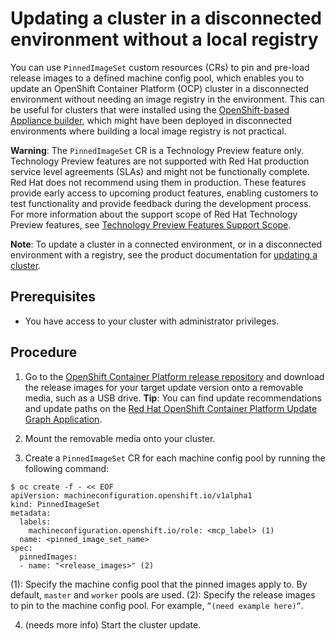 # Updating a cluster in a disconnected environment without a local registry

You can use `PinnedImageSet` custom resources (CRs) to pin and pre-load release images to a defined machine config pool, which enables you to update an OpenShift Container Platform (OCP) cluster in a disconnected environment without needing an image registry in the environment.
This can be useful for clusters that were installed using the [OpenShift-based Appliance builder](https://access.redhat.com/articles/7065136), which might have been deployed in disconnected environments where building a local image registry is not practical.

**Warning**: The `PinnedImageSet` CR is a Technology Preview feature only. Technology Preview features are not supported with Red Hat production service level agreements (SLAs) and might not be functionally complete. Red Hat does not recommend using them in production. These features provide early access to upcoming product features, enabling customers to test functionality and provide feedback during the development process.
For more information about the support scope of Red Hat Technology Preview features, see [Technology Preview Features Support Scope](https://access.redhat.com/support/offerings/techpreview/).

**Note**: To update a cluster in a connected environment, or in a disconnected environment with a registry, see the product documentation for [updating a cluster](https://docs.openshift.com/container-platform/4.16/updating/understanding_updates/intro-to-updates.html).

## Prerequisites

* You have access to your cluster with administrator privileges.

## Procedure

1. Go to the [OpenShift Container Platform release repository](https://quay.io/repository/openshift-release-dev/ocp-release) and download the release images for your target update version onto a removable media, such as a USB drive.
**Tip**: You can find update recommendations and update paths on the [Red Hat OpenShift Container Platform Update Graph Application](https://access.redhat.com/labs/ocpupgradegraph/update_path).

2. Mount the removable media onto your cluster.

3. Create a `PinnedImageSet` CR for each machine config pool by running the following command:
```shell
$ oc create -f - << EOF
apiVersion: machineconfiguration.openshift.io/v1alpha1
kind: PinnedImageSet
metadata:
  labels:
    machineconfiguration.openshift.io/role: <mcp_label> (1)
  name: <pinned_image_set_name>
spec:
  pinnedImages:
  - name: "<release_images>" (2)
```
(1): Specify the machine config pool that the pinned images apply to. By default, `master` and `worker` pools are used.
(2): Specify the release images to pin to the machine config pool. For example, `”(need example here)”`.

4. (needs more info) Start the cluster update.